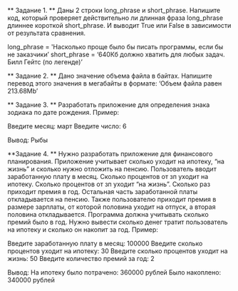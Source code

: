 ** Задание 1. **
Даны 2 строки long_phrase и short_phrase. Напишите код, который проверяет действительно ли длинная фраза long_phrase длиннее короткой short_phrase. И выводит True или False в зависимости от результата сравнения.

long_phrase = 'Насколько проще было бы писать программы, если бы не заказчики’
short_phrase = ‘640Кб должно хватить для любых задач. Билл Гейтс (по легенде)’

** Задание 2. **
Дано значение объема файла в байтах. Напишите перевод этого значения в мегабайты в формате:
‘Объем файла равен 213.68Mb’

** Задание 3. **
Разработать приложение для определения знака зодиака по дате рождения.
Пример:

Введите месяц: март
Введите число: 6

Вывод:
Рыбы

**Задание 4. **
Нужно разработать приложение для финансового планирования.
Приложение учитывает сколько уходит на ипотеку, “на жизнь” и сколько нужно отложить на пенсию.
Пользователь вводит заработанную плату в месяц.
Сколько процентов от зп уходит на ипотеку.
Сколько процентов от зп уходит “на жизнь”.
Сколько раз приходит премия в год.
Остальная часть заработанной платы откладывается на пенсию.
Также пользователю приходит премия в размере зарплаты, от которой половина уходит на отпуск, а вторая половина откладывается.
Программа должна учитывать сколько премий было в год.
Нужно вывести сколько денег тратит пользователь на ипотеку и сколько он накопит за год.
Пример:

Введите заработанную плату в месяц: 100000
Введите сколько процентов уходит на ипотеку: 30
Введите сколько процентов уходит на жизнь: 50
Введите количество премий за год: 2

Вывод:
На ипотеку было потрачено: 360000 рублей
Было накоплено: 340000 рублей